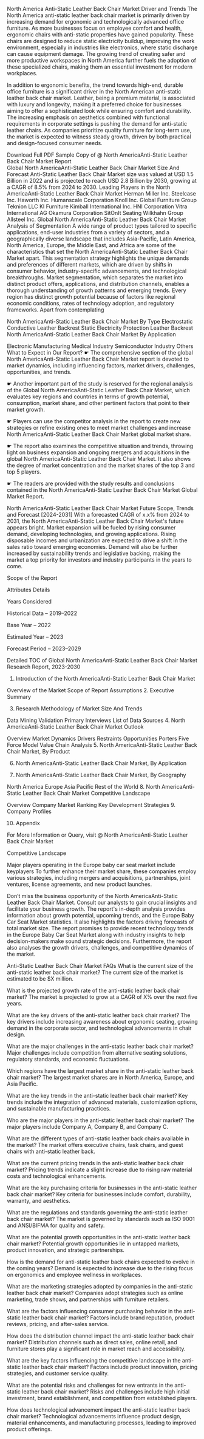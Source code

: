 North America Anti-Static Leather Back Chair Market Driver and Trends
The North America anti-static leather back chair market is primarily driven by increasing demand for ergonomic and technologically advanced office furniture. As more businesses focus on employee comfort and health, ergonomic chairs with anti-static properties have gained popularity. These chairs are designed to reduce static electricity buildup, improving the work environment, especially in industries like electronics, where static discharge can cause equipment damage. The growing trend of creating safer and more productive workspaces in North America further fuels the adoption of these specialized chairs, making them an essential investment for modern workplaces.

In addition to ergonomic benefits, the trend towards high-end, durable office furniture is a significant driver in the North American anti-static leather back chair market. Leather, being a premium material, is associated with luxury and longevity, making it a preferred choice for businesses aiming to offer a sophisticated look while ensuring comfort and durability. The increasing emphasis on aesthetics combined with functional requirements in corporate settings is pushing the demand for anti-static leather chairs. As companies prioritize quality furniture for long-term use, the market is expected to witness steady growth, driven by both practical and design-focused consumer needs.

Download Full PDF Sample Copy of @ North AmericaAnti-Static Leather Back Chair Market Report  
Global North AmericaAnti-Static Leather Back Chair Market Size And Forecast
Anti-Static Leather Back Chair Market size was valued at USD 1.5 Billion in 2022 and is projected to reach USD 2.8 Billion by 2030, growing at a CAGR of 8.5% from 2024 to 2030.
Leading Players in the North AmericaAnti-Static Leather Back Chair Market
Herman Miller
Inc.
Steelcase Inc.
Haworth
Inc.
Humanscale Corporation
Knoll
Inc.
Global Furniture Group
Teknion LLC
KI Furniture
Kimball International
Inc.
HNI Corporation
Vitra International AG
Okamura Corporation
SitOnIt Seating
Wilkhahn Group
Allsteel Inc.
Global North AmericaAnti-Static Leather Back Chair Market Analysis of Segmentation
A wide range of product types tailored to specific applications, end-user industries from a variety of sectors, and a geographically diverse landscape that includes Asia-Pacific, Latin America, North America, Europe, the Middle East, and Africa are some of the characteristics that set the North AmericaAnti-Static Leather Back Chair Market apart. This segmentation strategy highlights the unique demands and preferences of different markets, which are driven by shifts in consumer behavior, industry-specific advancements, and technological breakthroughs. Market segmentation, which separates the market into distinct product offers, applications, and distribution channels, enables a thorough understanding of growth patterns and emerging trends. Every region has distinct growth potential because of factors like regional economic conditions, rates of technology adoption, and regulatory frameworks. Apart from contemplating

North AmericaAnti-Static Leather Back Chair Market By Type
Electrostatic Conductive Leather Backrest
Static Electricity Protection Leather Backrest
North AmericaAnti-Static Leather Back Chair Market By Application

Electronic Manufacturing
Medical Industry
Semiconductor Industry
Others
What to Expect in Our Report?
☛ The comprehensive section of the global North AmericaAnti-Static Leather Back Chair Market report is devoted to market dynamics, including influencing factors, market drivers, challenges, opportunities, and trends.

☛ Another important part of the study is reserved for the regional analysis of the Global North AmericaAnti-Static Leather Back Chair Market, which evaluates key regions and countries in terms of growth potential, consumption, market share, and other pertinent factors that point to their market growth.

☛ Players can use the competitor analysis in the report to create new strategies or refine existing ones to meet market challenges and increase North AmericaAnti-Static Leather Back Chair Market global market share.

☛ The report also examines the competitive situation and trends, throwing light on business expansion and ongoing mergers and acquisitions in the global North AmericaAnti-Static Leather Back Chair Market. It also shows the degree of market concentration and the market shares of the top 3 and top 5 players.

☛ The readers are provided with the study results and conclusions contained in the North AmericaAnti-Static Leather Back Chair Market Global Market Report.

North AmericaAnti-Static Leather Back Chair Market Future Scope, Trends and Forecast [2024-2031]
With a forecasted CAGR of x.x% from 2024 to 2031, the North AmericaAnti-Static Leather Back Chair Market's future appears bright. Market expansion will be fueled by rising consumer demand, developing technologies, and growing applications. Rising disposable incomes and urbanization are expected to drive a shift in the sales ratio toward emerging economies. Demand will also be further increased by sustainability trends and legislative backing, making the market a top priority for investors and industry participants in the years to come.

Scope of the Report

Attributes Details

Years Considered

Historical Data – 2019–2022

Base Year – 2022

Estimated Year – 2023

Forecast Period – 2023–2029

Detailed TOC of Global North AmericaAnti-Static Leather Back Chair Market Research Report, 2023-2030
1. Introduction of the North AmericaAnti-Static Leather Back Chair Market

Overview of the Market
Scope of Report
Assumptions
2. Executive Summary

3. Research Methodology of Market Size And Trends

Data Mining
Validation
Primary Interviews
List of Data Sources
4. North AmericaAnti-Static Leather Back Chair Market Outlook

Overview
Market Dynamics
Drivers
Restraints
Opportunities
Porters Five Force Model
Value Chain Analysis
5. North AmericaAnti-Static Leather Back Chair Market, By Product

6. North AmericaAnti-Static Leather Back Chair Market, By Application

7. North AmericaAnti-Static Leather Back Chair Market, By Geography

North America
Europe
Asia Pacific
Rest of the World
8. North AmericaAnti-Static Leather Back Chair Market Competitive Landscape

Overview
Company Market Ranking
Key Development Strategies
9. Company Profiles

10. Appendix

For More Information or Query, visit @ North AmericaAnti-Static Leather Back Chair Market

Competitive Landscape

Major players operating in the Europe baby car seat market include keyplayers To further enhance their market share, these companies employ various strategies, including mergers and acquisitions, partnerships, joint ventures, license agreements, and new product launches.

Don’t miss the business opportunity of the North AmericaAnti-Static Leather Back Chair Market. Consult our analysts to gain crucial insights and facilitate your business growth.
The report's in-depth analysis provides information about growth potential, upcoming trends, and the Europe Baby Car Seat Market statistics. It also highlights the factors driving forecasts of total market size. The report promises to provide recent technology trends in the Europe Baby Car Seat Market along with industry insights to help decision-makers make sound strategic decisions. Furthermore, the report also analyses the growth drivers, challenges, and competitive dynamics of the market.

Anti-Static Leather Back Chair Market FAQs
What is the current size of the anti-static leather back chair market?
The current size of the market is estimated to be $X million.

What is the projected growth rate of the anti-static leather back chair market?
The market is projected to grow at a CAGR of X% over the next five years.

What are the key drivers of the anti-static leather back chair market?
The key drivers include increasing awareness about ergonomic seating, growing demand in the corporate sector, and technological advancements in chair design.

What are the major challenges in the anti-static leather back chair market?
Major challenges include competition from alternative seating solutions, regulatory standards, and economic fluctuations.

Which regions have the largest market share in the anti-static leather back chair market?
The largest market shares are in North America, Europe, and Asia Pacific.

What are the key trends in the anti-static leather back chair market?
Key trends include the integration of advanced materials, customization options, and sustainable manufacturing practices.

Who are the major players in the anti-static leather back chair market?
The major players include Company A, Company B, and Company C.

What are the different types of anti-static leather back chairs available in the market?
The market offers executive chairs, task chairs, and guest chairs with anti-static leather back.

What are the current pricing trends in the anti-static leather back chair market?
Pricing trends indicate a slight increase due to rising raw material costs and technological enhancements.

What are the key purchasing criteria for businesses in the anti-static leather back chair market?
Key criteria for businesses include comfort, durability, warranty, and aesthetics.

What are the regulations and standards governing the anti-static leather back chair market?
The market is governed by standards such as ISO 9001 and ANSI/BIFMA for quality and safety.

What are the potential growth opportunities in the anti-static leather back chair market?
Potential growth opportunities lie in untapped markets, product innovation, and strategic partnerships.

How is the demand for anti-static leather back chairs expected to evolve in the coming years?
Demand is expected to increase due to the rising focus on ergonomics and employee wellness in workplaces.

What are the marketing strategies adopted by companies in the anti-static leather back chair market?
Companies adopt strategies such as online marketing, trade shows, and partnerships with furniture retailers.

What are the factors influencing consumer purchasing behavior in the anti-static leather back chair market?
Factors include brand reputation, product reviews, pricing, and after-sales service.

How does the distribution channel impact the anti-static leather back chair market?
Distribution channels such as direct sales, online retail, and furniture stores play a significant role in market reach and accessibility.

What are the key factors influencing the competitive landscape in the anti-static leather back chair market?
Factors include product innovation, pricing strategies, and customer service quality.

What are the potential risks and challenges for new entrants in the anti-static leather back chair market?
Risks and challenges include high initial investment, brand establishment, and competition from established players.

How does technological advancement impact the anti-static leather back chair market?
Technological advancements influence product design, material enhancements, and manufacturing processes, leading to improved product offerings.
